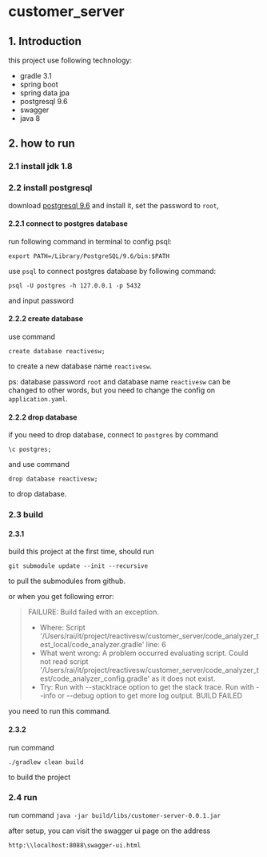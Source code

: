 # customer_server

## 1. Introduction
this project use following technology:
* gradle 3.1 
* spring boot 
* spring data jpa
* postgresql 9.6
* swagger
* java 8

## 2. how to run
### 2.1 install jdk 1.8

### 2.2 install postgresql 
download [postgresql 9.6](https://www.postgresql.org/) and install it, set the password to `root`,

#### 2.2.1 connect to postgres database
run following command in terminal to config psql:

`export PATH=/Library/PostgreSQL/9.6/bin:$PATH`

use `psql` to connect postgres database by following command:

`psql -U postgres -h 127.0.0.1 -p 5432`

and input password

#### 2.2.2 create database
use command 

`create database reactivesw;` 

to create a new database name `reactivesw`.

ps: database password `root` and database name `reactivesw` can be changed to other words,
but you need to change the config on `application.yaml`.

#### 2.2.2 drop database
if you need to drop database, connect to `postgres` by command 

`\c postgres;` 

and use command 

`drop database reactivesw;` 

to drop database.

### 2.3 build 

#### 2.3.1
build this project at the first time, should run

`git submodule update --init --recursive`

to pull the submodules from github. 

or when you get following error:

>FAILURE: Build failed with an exception.
>* Where:
Script '/Users/rai/it/project/reactivesw/customer_server/code_analyzer_test_local/code_analyzer.gradle' line: 6
>* What went wrong:
A problem occurred evaluating script.
> Could not read script '/Users/rai/it/project/reactivesw/customer_server/code_analyzer_test/code_analyzer_config.gradle' as it does not exist.
>* Try:
Run with --stacktrace option to get the stack trace. Run with --info or --debug option to get more log output.
>BUILD FAILED 

you need to run this command.

#### 2.3.2

run command 

`./gradlew clean build`

 to build the project

### 2.4 run
run command 
`java -jar build/libs/customer-server-0.0.1.jar`

after setup, you can visit the swagger ui page on the address 

`http:\\localhost:8088\swagger-ui.html`

